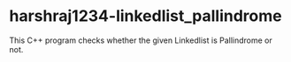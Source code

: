 # harshraj1234-linkedlist_pallindrome

This C++ program checks whether the given Linkedlist is Pallindrome or not.
